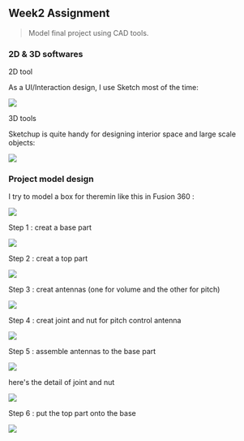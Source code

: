 

## Week2 Assignment

> Model final project using CAD tools.

### 2D & 3D softwares

2D tool

As a UI/Interaction design, I use Sketch most of the time:

![](http://7xjpra.com1.z0.glb.clouddn.com/fabSketch.png)

3D tools

Sketchup is quite handy for designing interior space and large scale objects:

![](http://7xjpra.com1.z0.glb.clouddn.com/fabsketchup.png)



### Project model design

I try to model a box for theremin like this in Fusion 360 :

![](https://upload.wikimedia.org/wikipedia/commons/c/c8/Etherwave_Theremin_Kit.jpg)


Step 1 : creat a base part 

![](http://7xjpra.com1.z0.glb.clouddn.com/thereminbox%20s1.png)


Step 2 : creat a top part

![](http://7xjpra.com1.z0.glb.clouddn.com/thereminbox%20s2.png)

Step 3 : creat antennas (one for volume and the other for pitch)

![](http://7xjpra.com1.z0.glb.clouddn.com/thereminbox%20s3.png)

Step 4 : creat joint and nut for pitch control antenna

![](http://7xjpra.com1.z0.glb.clouddn.com/thereminbox%20s4.png)

Step 5 : assemble antennas to the base part

![](http://7xjpra.com1.z0.glb.clouddn.com/thereminbox%20s5.png)

here's the detail of joint and nut

![](http://7xjpra.com1.z0.glb.clouddn.com/thereminbox%20s5%20detail.png)

Step 6 : put the top part onto the base

![](http://7xjpra.com1.z0.glb.clouddn.com/thereminbox%20s6.png)

